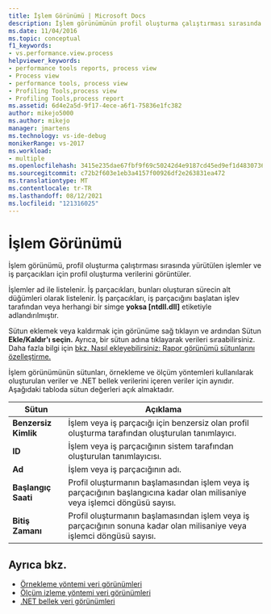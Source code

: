 ```yaml
---
title: İşlem Görünümü | Microsoft Docs
description: İşlem görünümünün profil oluşturma çalıştırması sırasında yürütülen işlemler ve iş parçacıkları için profil oluşturma verilerini nasıl görüntüley olduğunu öğrenin.
ms.date: 11/04/2016
ms.topic: conceptual
f1_keywords:
- vs.performance.view.process
helpviewer_keywords:
- performance tools reports, process view
- Process view
- performance tools, process view
- Profiling Tools,process view
- Profiling Tools,process report
ms.assetid: 6d4e2a5d-9f17-4ece-a6f1-75836e1fc382
author: mikejo5000
ms.author: mikejo
manager: jmartens
ms.technology: vs-ide-debug
monikerRange: vs-2017
ms.workload:
- multiple
ms.openlocfilehash: 3415e235dae67fbf9f69c50242d4e9187cd45ed9ef1d4830736081c3338a8d55
ms.sourcegitcommit: c72b2f603e1eb3a4157f00926df2e263831ea472
ms.translationtype: MT
ms.contentlocale: tr-TR
ms.lasthandoff: 08/12/2021
ms.locfileid: "121316025"
---
```

# <a name="process-view"></a>İşlem Görünümü
İşlem görünümü, profil oluşturma çalıştırması sırasında yürütülen işlemler ve iş parçacıkları için profil oluşturma verilerini görüntüler.

 İşlemler ad ile listelenir. İş parçacıkları, bunları oluşturan sürecin alt düğümleri olarak listelenir. İş parçacıkları, iş parçacığını başlatan işlev tarafından veya herhangi bir simge **yoksa [ntdll.dll]** etiketiyle adlandırılmıştır.

 Sütun eklemek veya kaldırmak için görünüme sağ tıklayın ve ardından Sütun **Ekle/Kaldır'ı seçin.** Ayrıca, bir sütun adına tıklayarak verileri sıraabilirsiniz. Daha fazla bilgi için [bkz. Nasıl ekleyebilirsiniz: Rapor görünümü sütunlarını özelleştirme.](../profiling/how-to-customize-report-view-columns.md)

 İşlem görünümünün sütunları, örnekleme ve ölçüm yöntemleri kullanılarak oluşturulan veriler ve .NET bellek verilerini içeren veriler için aynıdır. Aşağıdaki tabloda sütun değerleri açık almaktadır.

|Sütun|Açıklama|
|------------|-----------------|
|**Benzersiz Kimlik**|İşlem veya iş parçacığı için benzersiz olan profil oluşturma tarafından oluşturulan tanımlayıcı.|
|**ID**|İşlem veya iş parçacığının sistem tarafından oluşturulan tanımlayıcısı.|
|**Ad**|İşlem veya iş parçacığının adı.|
|**Başlangıç Saati**|Profil oluşturmanın başlamasından işlem veya iş parçacığının başlangıcına kadar olan milisaniye veya işlemci döngüsü sayısı.|
|**Bitiş Zamanı**|Profil oluşturmanın başlamasından işlem veya iş parçacığının sonuna kadar olan milisaniye veya işlemci döngüsü sayısı.|

## <a name="see-also"></a>Ayrıca bkz.
- [Örnekleme yöntemi veri görünümleri](../profiling/profiler-sampling-method-data-views.md)
- [Ölçüm izleme yöntemi veri görünümleri](../profiling/instrumentation-method-data-views.md)
- [.NET bellek veri görünümleri](../profiling/dotnet-memory-data-views.md)
